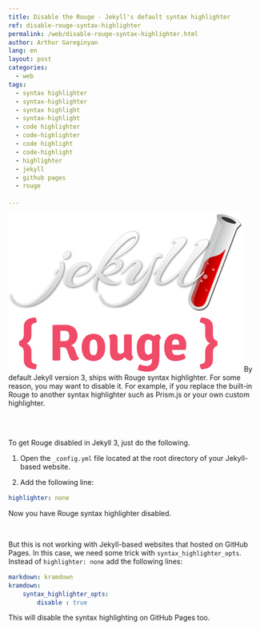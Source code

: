 ```yaml
---
title: Disable the Rouge - Jekyll's default syntax highlighter
ref: disable-rouge-syntax-highlighter
permalink: /web/disable-rouge-syntax-highlighter.html
author: Arthur Gareginyan
lang: en
layout: post
categories:
  - web
tags:
  - syntax highlighter
  - syntax-highlighter
  - syntax highlight
  - syntax-highlight
  - code highlighter
  - code-highlighter
  - code highlight
  - code-highlight
  - highlighter
  - jekyll
  - github pages
  - rouge

---
```


![thumb](/images/thumbnail/jekyll-rouge.png)
By default Jekyll version 3, ships with Rouge syntax highlighter. For some reason, you may want to disable it. For example, if you replace the built-in Rouge to another syntax highlighter such as Prism.js or your own custom highlighter.

<br><br>

To get Rouge disabled in Jekyll 3, just do the following. 

1. Open the `_config.yml` file located at the root directory of your Jekyll-based website.

2. Add the following line:

```yaml
highlighter: none
```

Now you have Rouge syntax highlighter disabled.

<br>

But this is not working with Jekyll-based websites that hosted on GitHub Pages. In this case, we need some trick with `syntax_highlighter_opts`. Instead of `highlighter: none` add the following lines:

```yaml
markdown: kramdown
kramdown: 
	syntax_highlighter_opts:
		disable : true
```

This will disable the syntax highlighting on GitHub Pages too.
